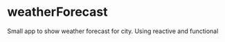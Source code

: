 weatherForecast
===============

Small app to show weather forecast for city. Using reactive and functional
